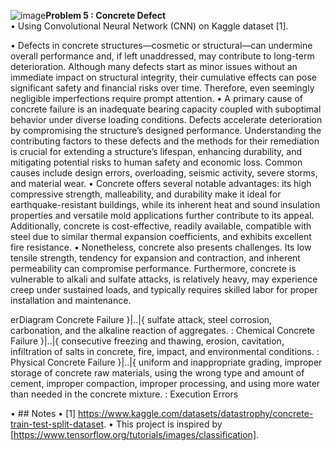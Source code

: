 ![image](https://github.com/user-attachments/assets/aeb910b7-327f-4db7-bf62-0e0f9196b4bf)**Problem 5 : Concrete Defect**  
•	Using Convolutional Neural Network (CNN) on Kaggle dataset [1].

•	Defects in concrete structures—cosmetic or structural—can undermine overall performance and, if left unaddressed, may contribute to long-term deterioration. Although many defects start as minor issues without an immediate impact on structural integrity, their cumulative effects can pose significant safety and financial risks over time. Therefore, even seemingly negligible imperfections require prompt attention.
•	A primary cause of concrete failure is an inadequate bearing capacity coupled with suboptimal behavior under diverse loading conditions. Defects accelerate deterioration by compromising the structure’s designed performance. Understanding the contributing factors to these defects and the methods for their remediation is crucial for extending a structure’s lifespan, enhancing durability, and mitigating potential risks to human safety and economic loss. Common causes include design errors, overloading, seismic activity, severe storms, and material wear.
•	Concrete offers several notable advantages: its high compressive strength, malleability, and durability make it ideal for earthquake-resistant buildings, while its inherent heat and sound insulation properties and versatile mold applications further contribute to its appeal. Additionally, concrete is cost-effective, readily available, compatible with steel due to similar thermal expansion coefficients, and exhibits excellent fire resistance.
•	Nonetheless, concrete also presents challenges. Its low tensile strength, tendency for expansion and contraction, and inherent permeability can compromise performance. Furthermore, concrete is vulnerable to alkali and sulfate attacks, is relatively heavy, may experience creep under sustained loads, and typically requires skilled labor for proper installation and maintenance.

erDiagram
    Concrete Failure }|..|{ sulfate attack, steel corrosion, carbonation, and the alkaline reaction of aggregates. : Chemical
    Concrete Failure }|..|{ consecutive freezing and thawing, erosion, cavitation, infiltration of salts in concrete, fire, impact, and environmental conditions. : Physical
    Concrete Failure }|..|{ uniform and inappropriate grading, improper storage of concrete raw materials, using the wrong type and amount of cement, improper compaction, improper processing, and using more water than needed in the concrete mixture. : Execution Errors

•	## Notes
•	[1] https://www.kaggle.com/datasets/datastrophy/concrete-train-test-split-dataset.
•	This project is inspired by [https://www.tensorflow.org/tutorials/images/classification].
